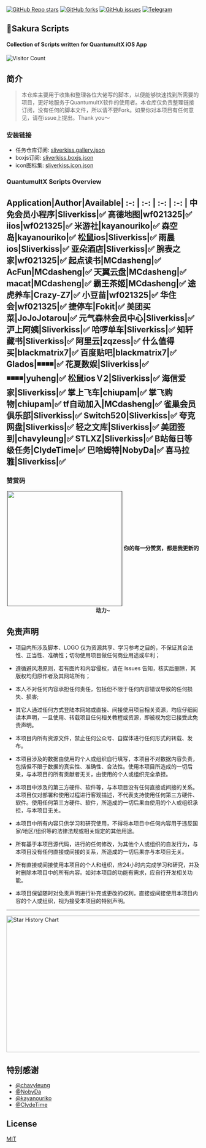 


<a href="https://github.com/Sliverkiss/QuantumultX/stargazers"><img alt="GitHub Repo stars" src="https://img.shields.io/github/stars/Sliverkiss/QuantumultX?color=yellow&logo=riseup&logoColor=yellow&style=flat-square"></a>
<a href="https://github.com/Sliverkiss/QuantumultX/network/members"><img alt="GitHub forks" src="https://img.shields.io/github/forks/Sliverkiss/QuantumultX?color=orange&style=flat-square"></a>
<a href="https://github.com/Sliverkiss/QuantumultX/issues"><img alt="GitHub issues" src="https://img.shields.io/github/issues/Sliverkiss/QuantumultX?color=red&style=flat-square"></a>
<a href="https://t.me/sliverkiss"><img alt="Telegram" src="https://img.shields.io/badge/chat-telegram-blue.svg?logo=telegram&style=flat-square"/></a> 

<h2>🌸Sakura Scripts</h1>
<h4>Collection of Scripts written for QuantumultX iOS App </h4>

![Visitor Count](https://profile-counter.glitch.me/Sliverkiss/count.svg) 

## 简介

> 本仓库主要用于收集和整理各位大佬写的脚本，以便能够快速找到所需要的项目，更好地服务于QuantumultX软件的使用者。本仓库仅负责整理链接订阅，没有任何的脚本文件，所以请不要Fork。如果你对本项目有任何意见，请在issue上提出。Thank you～


### 安装链接
  * 任务仓库订阅: [sliverkiss.gallery.json](https://raw.githubusercontent.com/Sliverkiss/QuantumultX/main/sliverkiss.gallery.json)
  * boxjs订阅: [sliverkiss.boxjs.json](https://raw.githubusercontent.com/Sliverkiss/QuantumultX/main/Sliverkiss.boxjs.json)
  * icon图标集: [sliverkiss.icon.json](https://raw.githubusercontent.com/Sliverkiss/QuantumultX/main/sliverkiss.icon.json)

### QuantumultX Scripts Overview

Application|Author|Available|
 :-: | :-: | :-: | :-: |
中免会员小程序|Sliverkiss|✅
高德地图|wf021325|✅
iios|wf021325|✅
米游社|kayanouriko|✅
森空岛|kayanouriko|✅
松鼠ios|Sliverkiss|✅
雨晨ios|Sliverkiss|✅
亚朵酒店|Sliverkiss|✅
腕表之家|wf021325|✅
起点读书|MCdasheng|✅
AcFun|MCdasheng|✅
天翼云盘|MCdasheng|✅
macat|MCdasheng|✅
霸王茶姬|MCdasheng|✅
途虎养车|Crazy-Z7|✅
小豆苗|wf021325|✅
华住会|wf021325|✅
捷停车|Fokit|✅
美团买菜|JoJoJotarou|✅
元气森林会员中心|Sliverkiss|✅
沪上阿姨|Sliverkiss|✅
哈啰单车|Sliverkiss|✅
知轩藏书|Sliverkiss|✅
阿里云|zqzess|✅
什么值得买|blackmatrix7|✅
百度贴吧|blackmatrix7|✅
Glados|◾️◾️◾️◾️|✅
花夏数娱|Sliverkiss|✅
◾️◾️◾️◾️|yuheng|✅
松鼠iosＶ2|Sliverkiss|✅
海信爱家|Sliverkiss|✅
掌上飞车|chiupam|✅
掌飞购物|chiupam|✅
tf自动加入|MCdasheng|✅
雀巢会员俱乐部|Sliverkiss|✅
Switch520|Sliverkiss|✅
夸克网盘|Sliverkiss|✅
轻之文库|Sliverkiss|✅
美团签到|chavyleung|✅
STLXZ|Sliverkiss|✅
B站每日等级任务|ClydeTime|✅
巴哈姆特|NobyDa|✅
喜马拉雅|Sliverkiss|✅
------




### 赞赏码
<div align="center">
  <a href=""><img src="https://raw.githubusercontent.com/Sliverkiss/QuantumultX/main/icon/QRcode.png" style="width:300px" align="center" alt=""/></a>
  <strong>你的每一分赞赏，都是我更新的动力~</strong>
</div>


 ## 免责声明
* 项目内所涉及脚本、LOGO 仅为资源共享、学习参考之目的，不保证其合法性、正当性、准确性；切勿使用项目做任何商业用途或牟利；

* 遵循避风港原则，若有图片和内容侵权，请在 Issues 告知，核实后删除，其版权均归原作者及其网站所有；
* 本人不对任何内容承担任何责任，包括但不限于任何内容错误导致的任何损失、损害;
* 其它人通过任何方式登陆本网站或直接、间接使用项目相关资源，均应仔细阅读本声明，一旦使用、转载项目任何相关教程或资源，即被视为您已接受此免责声明。

* 本项目内所有资源文件，禁止任何公众号、自媒体进行任何形式的转载、发布。

* 本项目涉及的数据由使用的个人或组织自行填写，本项目不对数据内容负责，包括但不限于数据的真实性、准确性、合法性。使用本项目所造成的一切后果，与本项目的所有贡献者无关，由使用的个人或组织完全承担。

* 本项目中涉及的第三方硬件、软件等，与本项目没有任何直接或间接的关系。本项目仅对部署和使用过程进行客观描述，不代表支持使用任何第三方硬件、软件。使用任何第三方硬件、软件，所造成的一切后果由使用的个人或组织承担，与本项目无关。

* 本项目中所有内容只供学习和研究使用，不得将本项目中任何内容用于违反国家/地区/组织等的法律法规或相关规定的其他用途。

* 所有基于本项目源代码，进行的任何修改，为其他个人或组织的自发行为，与本项目没有任何直接或间接的关系，所造成的一切后果亦与本项目无关。

* 所有直接或间接使用本项目的个人和组织，应24小时内完成学习和研究，并及时删除本项目中的所有内容。如对本项目的功能有需求，应自行开发相关功能。

* 本项目保留随时对免责声明进行补充或更改的权利，直接或间接使用本项目内容的个人或组织，视为接受本项目的特别声明。

---

<img src="https://api.star-history.com/svg?repos=sliverkiss/QuantumultX&type=Date" alt="Star History Chart" width="600" height="356" align="center">

## 特别感谢
*  [@chavyleung](https://github.com/chavyleung) 
*  [@NobyDa](https://github.com/NobyDa)   
*  [@kayanouriko](https://github.com/kayanouriko)
*  [@ClydeTime](https://github.com/ClydeTime)

## License

[MIT](LICENSE)